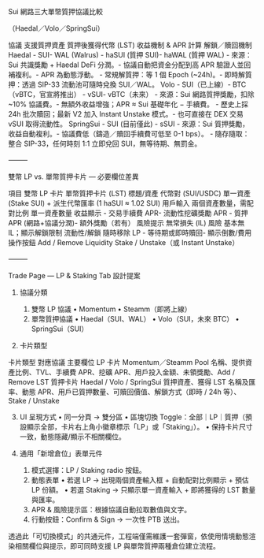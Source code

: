 Sui 網路三大單幣質押協議比較

（Haedal／Volo／SpringSui）

協議	支援質押資產	質押後獲得代幣 (LST)	收益機制 & APR 計算	解鎖／贖回機制
Haedal	- SUI- WAL (Walrus)	- haSUI (質押 SUI)- haWAL (質押 WAL)	- 來源：Sui 共識獎勵 + Haedal DeFi 分潤。- 協議自動把資金分配到高 APR 驗證人並回補複利。- APR 為動態浮動。	- 常規解質押：等 1 個 Epoch (~24h)。- 即時解質押：透過 SIP-33 流動池可隨時兌換 SUI／WAL。
Volo	- SUI（已上線）- BTC（vBTC，官宣將推出）	- vSUI- vBTC（未來）	- 來源：Sui 網路質押獎勵，扣除 ~10% 協議費。- 無額外收益增強；APR ≈ Sui 基礎年化 − 手續費。	- 歷史上採 24h 批次贖回；最新 V2 加入 Instant Unstake 模式。- 也可直接在 DEX 交易 vSUI 取得流動性。
SpringSui	- SUI (目前僅此)	- sSUI	- 來源：Sui 質押獎勵，收益自動複利。- 協議費低（鑄造／贖回手續費可低至 0-1 bps）。	- 隨存隨取：整合 SIP-33，任何時刻 1:1 立即兌回 SUI，無等待期、無罰金。


⸻

雙幣 LP vs. 單幣質押卡片 — 必要欄位差異

項目	雙幣 LP 卡片	單幣質押卡片 (LST)
標題/資產	代幣對 (SUI/USDC)	單一資產 (Stake SUI) + 派生代幣匯率 (1 haSUI ≈ 1.02 SUI)
用戶輸入	兩個資產數量，需配對比例	單一資產數量
收益顯示	- 交易手續費 APR- 流動性挖礦獎勵 APR	- 質押 APR (網路+協議分潤)- 額外獎勵（若有）
風險提示	無常損失 (IL) 風險	基本無 IL；顯示解鎖限制
流動性/解鎖	隨時移除 LP	- 等待期或即時贖回- 顯示倒數/費用
操作按鈕	Add / Remove Liquidity	Stake / Unstake（或 Instant Unstake）


⸻

Trade Page — LP & Staking Tab 設計提案

1. 協議分類
	1.	雙幣 LP 協議
	•	Momentum
	•	Steamm（即將上線）
	2.	單幣質押協議
	•	Haedal（SUI、WAL）
	•	Volo（SUI，未來 BTC）
	•	SpringSui（SUI）

2. 卡片類型

卡片類型	對應協議	主要欄位
LP 卡片	Momentum／Steamm	Pool 名稱、提供資產比例、TVL、手續費 APR、挖礦 APR、用戶投入金額、未領獎勵、Add / Remove
LST 質押卡片	Haedal / Volo / SpringSui	質押資產、獲得 LST 名稱及匯率、動態 APR、用戶已質押數量、可贖回價值、解鎖方式（即時 / 24h 等）、Stake / Unstake

3. UI 呈現方式
	•	同一分頁 → 雙分區
	•	區塊切換 Toggle：全部｜LP｜質押（預設顯示全部，卡片右上角小徽章標示「LP」或「Staking」）。
	•	保持卡片尺寸一致，動態隱藏/顯示不相關欄位。

4. 通用「新增倉位」表單元件
	1.	模式選擇：LP / Staking radio 按鈕。
	2.	動態表單
	•	若選 LP → 出現兩個資產輸入框 + 自動配對比例顯示 + 預估 LP 份額。
	•	若選 Staking → 只顯示單一資產輸入 + 即將獲得的 LST 數量與匯率。
	3.	APR & 風險提示區：根據協議自動拉取數值與文字。
	4.	行動按鈕：Confirm & Sign → 一次性 PTB 送出。

透過此「可切換模式」的共通元件，工程端僅需維護一套彈窗，依使用情境動態渲染相關欄位與提示，即可同時支援 LP 與單幣質押兩種倉位建立流程。